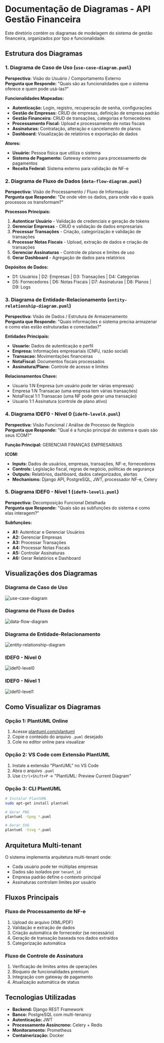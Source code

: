 # Documentação de Diagramas - API Gestão Financeira

Este diretório contém os diagramas de modelagem do sistema de gestão financeira, organizados por tipo e funcionalidade.

## Estrutura dos Diagramas

### 1. Diagrama de Caso de Uso (`use-case-diagram.puml`)
**Perspectiva:** Visão do Usuário / Comportamento Externo  
**Pergunta que Responde:** "Quais são as funcionalidades que o sistema oferece e quem pode usá-las?"

**Funcionalidades Mapeadas:**
- **Autenticação:** Login, registro, recuperação de senha, configurações
- **Gestão de Empresas:** CRUD de empresas, definição de empresa padrão
- **Gestão Financeira:** CRUD de transações, categorias e fornecedores
- **Processamento Fiscal:** Upload e processamento de notas fiscais
- **Assinaturas:** Contratação, alteração e cancelamento de planos
- **Dashboard:** Visualização de relatórios e exportação de dados

**Atores:**
- **Usuário:** Pessoa física que utiliza o sistema
- **Sistema de Pagamento:** Gateway externo para processamento de pagamentos
- **Receita Federal:** Sistema externo para validação de NF-e

### 2. Diagrama de Fluxo de Dados (`data-flow-diagram.puml`)
**Perspectiva:** Visão de Processamento / Fluxo de Informação  
**Pergunta que Responde:** "De onde vêm os dados, para onde vão e quais processos os transformam?"

**Processos Principais:**
1. **Autenticar Usuário** - Validação de credenciais e geração de tokens
2. **Gerenciar Empresas** - CRUD e validação de dados empresariais
3. **Processar Transações** - Criação, categorização e validação de transações
4. **Processar Notas Fiscais** - Upload, extração de dados e criação de transações
5. **Gerenciar Assinaturas** - Controle de planos e limites de uso
6. **Gerar Dashboard** - Agregação de dados para relatórios

**Depósitos de Dados:**
- D1: Usuários | D2: Empresas | D3: Transações | D4: Categorias
- D5: Fornecedores | D6: Notas Fiscais | D7: Assinaturas | D8: Planos | D9: Logs

### 3. Diagrama de Entidade-Relacionamento (`entity-relationship-diagram.puml`)
**Perspectiva:** Visão de Dados / Estrutura de Armazenamento  
**Pergunta que Responde:** "Quais informações o sistema precisa armazenar e como elas estão estruturadas e conectadas?"

**Entidades Principais:**
- **Usuario:** Dados de autenticação e perfil
- **Empresa:** Informações empresariais (CNPJ, razão social)
- **Transacao:** Movimentações financeiras
- **NotaFiscal:** Documentos fiscais processados
- **Assinatura/Plano:** Controle de acesso e limites

**Relacionamentos Chave:**
- Usuario 1:N Empresa (um usuário pode ter várias empresas)
- Empresa 1:N Transacao (uma empresa tem várias transações)
- NotaFiscal 1:1 Transacao (uma NF pode gerar uma transação)
- Usuario 1:1 Assinatura (controle de plano ativo)

### 4. Diagrama IDEF0 - Nível 0 (`idef0-level0.puml`)
**Perspectiva:** Visão Funcional / Análise de Processo de Negócio  
**Pergunta que Responde:** "Qual é a função principal do sistema e quais são seus ICOM?"

**Função Principal:** GERENCIAR FINANÇAS EMPRESARIAIS

**ICOM:**
- **Inputs:** Dados de usuários, empresas, transações, NF-e, fornecedores
- **Controls:** Legislação fiscal, regras de negócio, políticas de segurança
- **Outputs:** Relatórios, dashboard, dados categorizados, alertas
- **Mechanisms:** Django API, PostgreSQL, JWT, processador NF-e, Celery

### 5. Diagrama IDEF0 - Nível 1 (`idef0-level1.puml`)
**Perspectiva:** Decomposição Funcional Detalhada  
**Pergunta que Responde:** "Quais são as subfunções do sistema e como elas interagem?"

**Subfunções:**
- **A1:** Autenticar e Gerenciar Usuários
- **A2:** Gerenciar Empresas
- **A3:** Processar Transações
- **A4:** Processar Notas Fiscais
- **A5:** Controlar Assinaturas
- **A6:** Gerar Relatórios e Dashboard

## Visualizações dos Diagramas

### Diagrama de Caso de Uso
![use-case-diagram](./use-case-diagram.png)

### Diagrama de Fluxo de Dados
![data-flow-diagram](./data-flow-diagram.png)

### Diagrama de Entidade-Relacionamento
![entity-relationship-diagram](./entity-relationship-diagram.png)

### IDEF0 - Nível 0
![idef0-level0](./idef0-level0.png)

### IDEF0 - Nível 1
![idef0-level1](./idef0-level1.png)

## Como Visualizar os Diagramas

### Opção 1: PlantUML Online
1. Acesse [plantuml.com/plantuml](http://www.plantuml.com/plantuml)
2. Copie o conteúdo do arquivo `.puml` desejado
3. Cole no editor online para visualizar

### Opção 2: VS Code com Extensão PlantUML
1. Instale a extensão "PlantUML" no VS Code
2. Abra o arquivo `.puml`
3. Use `Ctrl+Shift+P` → "PlantUML: Preview Current Diagram"

### Opção 3: CLI PlantUML
```bash
# Instalar PlantUML
sudo apt-get install plantuml

# Gerar PNG
plantuml -tpng *.puml

# Gerar SVG
plantuml -tsvg *.puml
```

## Arquitetura Multi-tenant

O sistema implementa arquitetura multi-tenant onde:
- Cada usuário pode ter múltiplas empresas
- Dados são isolados por `tenant_id`
- Empresa padrão define o contexto principal
- Assinaturas controlam limites por usuário

## Fluxos Principais

### Fluxo de Processamento de NF-e
1. Upload do arquivo (XML/PDF)
2. Validação e extração de dados
3. Criação automática de fornecedor (se necessário)
4. Geração de transação baseada nos dados extraídos
5. Categorização automática

### Fluxo de Controle de Assinatura
1. Verificação de limites antes de operações
2. Bloqueio de funcionalidades premium
3. Integração com gateway de pagamento
4. Atualização automática de status

## Tecnologias Utilizadas

- **Backend:** Django REST Framework
- **Banco:** PostgreSQL com multi-tenancy
- **Autenticação:** JWT
- **Processamento Assíncrono:** Celery + Redis
- **Monitoramento:** Prometheus
- **Containerização:** Docker